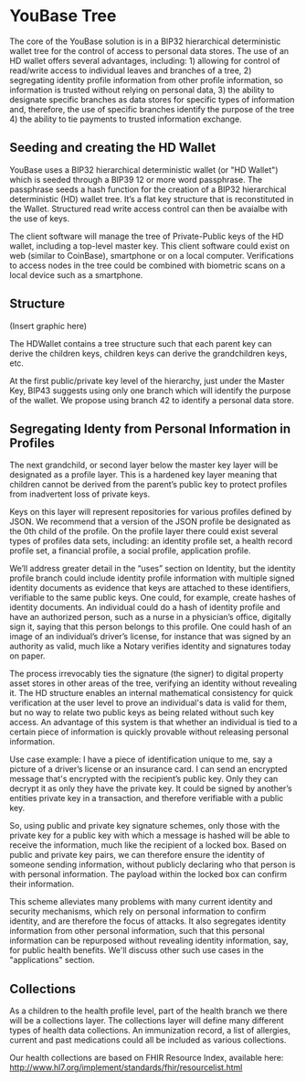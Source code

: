 # YouBase Tree
The core of the YouBase solution is in a BIP32 hierarchical deterministic wallet tree for the control of access to personal data stores. The use of an HD wallet offers several advantages, including:  1) allowing for control of read/write access to individual leaves and branches of a tree, 2) segregating identity profile information from other profile information, so information is trusted without relying on personal data, 3) the ability to designate specific branches as data stores for specific types of information and, therefore, the use of specific branches identify the purpose of the tree  4) the ability to tie payments to trusted information exchange. 

## Seeding and creating the HD Wallet


YouBase uses a BIP32 hierarchical deterministic wallet (or "HD Wallet") which is seeded through a BIP39 12 or more word passphrase. The passphrase seeds a hash function for the creation of a BIP32 hierarchical deterministic (HD) wallet tree. It’s a flat key structure that is reconstituted in the Wallet. 
Structured read write access control can then be avaialbe with the use of keys.

The client software will manage the tree of Private-Public keys of the HD wallet, including a top-level master key. This client software could exist on web (similar to CoinBase),  smartphone or on a local computer. Verifications to access nodes in the tree could be combined with biometric scans on a local device such as a smartphone.

## Structure

(Insert graphic here)

The HDWallet contains a tree structure such that each parent key can derive the children keys, children keys can derive the grandchildren keys, etc.  

At the first public/private key level of the hierarchy, just under the Master Key, BIP43 suggests using only one branch which will identify the purpose of the wallet. We propose using branch 42 to identify a personal data store. 

## Segregating Identy from Personal Information in Profiles


The next grandchild, or second layer below the master key layer will be designated as a profile layer. This is a hardened key layer meaning that children cannot be derived from the parent’s public key to protect profiles from inadvertent loss of private keys. 

Keys on this layer will represent repositories for various profiles defined by JSON. We recommend that a version of the JSON profile be designated as the 0th child of the profile. On  the profile layer there could exist several types of profiles data sets, including: an identity profile set, a health record profile set, a financial profile, a social profile, application profile.

We’ll address greater detail in the “uses” section on Identity, but the identity profile branch could include identity profile information with multiple signed identity documents as evidence that keys are attached to these identifiers, verifiable to the same public keys. One could, for example, create hashes of identity documents. An individual could do a hash of identity profile and have an authorized person, such as a nurse in a physician’s office, digitally sign it, saying that this person belongs to this profile.  One could hash of an image of an individual’s driver’s license, for instance that was signed by an authority as valid, much like a Notary verifies identity and signatures today on paper. 

The process irrevocably ties the signature (the signer) to digital property asset stores in other areas of the tree, verifying an identity without revealing it. The HD structure enables an internal mathematical consistency for quick verification at the user level to prove an individual's data is valid for them, but no way to relate two public keys as being related without such key access. An advantage of this system is that whether an individual is tied to a certain piece of information is quickly provable without releasing personal information. 

Use case example:
I have a piece of identification unique to me, say a picture of a driver’s license or an insurance card. I can send an encrypted message that's encrypted with the recipient’s public key. Only they can decrypt it as only they have the private key. It could be signed by another’s entities private key in a transaction, and therefore verifiable with a public key.

So, using public and private key signature schemes, only those with the private key for a public key with which a message is hashed will be able to receive the information, much like the recipient of a locked box. Based on public and private key pairs, we can therefore ensure the identity of someone sending information, without publicly declaring who that person is with personal information.  The payload within the locked box can confirm their information.

This scheme alleviates many problems with many current identity and security mechanisms, which rely on personal information to confirm identity, and are therefore the focus of attacks. It also segregates identity information from other personal information, such that this personal information can be repurposed without revealing identity information, say, for public health benefits. We'll discuss other such use cases in the "applications" section.

## Collections

As a children to the health profile level, part of the health branch we there will be a collections layer. The collections layer will define many different types of health data collections. An immunization record, a list of allergies, current and past medications could all be included as various collections.

Our health collections are based on FHIR Resource Index, available here: http://www.hl7.org/implement/standards/fhir/resourcelist.html




